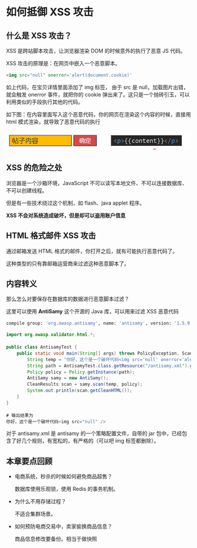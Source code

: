 # 如何抵御 XSS 攻击

## 什么是 XSS 攻击？

XSS 是跨站脚本攻击，让浏览器渲染 DOM 的时候意外的执行了恶意 JS 代码。

XSS 攻击的原理是：在网页中嵌入一个恶意脚本。

```html
<img src="null" onerror='alert(document.cookie)'
```

如上代码，在宝贝详情里面添加了 img 标签， 由于 src 是 null，加载图片出错，就会触发 onerror 事件，就把你的 cookie 弹出来了。这只是一个抛砖引玉，可以利用类似的手段执行其他的代码。

如下图：在内容里面写入这个恶意代码，你的网页在渲染这个内容的时候，直接用 html 模式渲染，就导致了恶意代码的执行

![image-20200611224913567](./assets/image-20200611224913567.png)

## XSS 的危险之处

浏览器是一个沙箱环境，JavaScript 不可以读写本地文件、不可以连接数据库、不可以创建线程。

但是有一些技术绕过这个机制，如 flash、java applet 程序。

**XSS 不会对系统造成破坏，但是却可以盗用账户信息**

## HTML 格式邮件 XSS 攻击

通过邮箱发送 HTML 格式的邮件，你打开之后，就有可能执行恶意代码了。

这种类型的只有靠邮箱运营商来过滤这种恶意脚本了。

## 内容转义

那么怎么对要保存在数据库的数据进行恶意脚本过滤？

这里可以使用 **AntiSamy** 这个开源的 Java 库，可以用来过滤 XSS 恶意代码

```bash
compile group: 'org.owasp.antisamy', name: 'antisamy', version: '1.5.9'
```

```java
import org.owasp.validator.html.*;

public class AntisamyTest {
    public static void main(String[] args) throws PolicyException, ScanException {
        String temp = "你好，这个是一个破坏代码<img src='null' onerror='alert(123456)'>";
        String path = AntisamyTest.class.getResource("/antisamy.xml").getPath();
        Policy policy = Policy.getInstance(path);
        AntiSamy samy = new AntiSamy();
        CleanResults scan = samy.scan(temp, policy);
        System.out.println(scan.getCleanHTML());
    }
}

# 输出结果为 
你好，这个是一个破坏代码<img src="null" />
```

对于 antisamy.xml 是 antisamy 的一个策略配置文件，自带的 jar 包中，已经包含了好几个规则，有宽松的，有严格的（可以吧 img 标签都删除）。

## 本章要点回顾

- 电商系统，秒杀的时候如何避免商品超售？

  数据库使用乐观锁，使用 Redis 的事务机制。

- 为什么不用存储过程？

  不适合集群场景。

- 如何预防电商交易中，卖家偷换商品信息？

  商品信息修改要备份。相当于做快照

